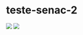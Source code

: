 # teste-senac-2

<img src="https://classic.exame.com/wp-content/uploads/2018/07/baidu.png?w=680">
 
 <img src="https://t2.tudocdn.net/361331?w=1920">
